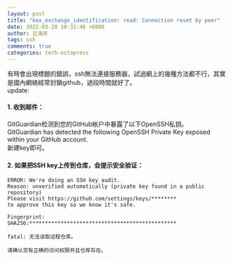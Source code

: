 ```yaml
---
layout: post
title: "kex_exchange_identification: read: Connection reset by peer"
date: 2022-03-20 10:32:48 +0800
author: 丘海东 
tags: ssh
comments: true
categories: tech-octopress
---
```

有時會出現標題的錯誤，ssh無法連接服務器，試過網上的幾種方法都不行，其實是國內網絡經常封鎖github，過段時間就好了。  
update:  
#### 1. 收到邮件：  
GitGuardian检测到您的GitHub帐户中暴露了以下OpenSSH私钥。  
GitGuardian has detected the following OpenSSH Private Key exposed within your GitHub account.  
新建key即可。  
#### 2. 如果把SSH key上传到仓库，会提示安全验证：
```
ERROR: We're doing an SSH key audit.
Reason: unverified automatically (private key found in a public repository)
Please visit https://github.com/settings/keys/********
to approve this key so we know it's safe.

Fingerprint:
SHA256:***********************************************

fatal: 无法读取远程仓库。

请确认您有正确的访问权限并且仓库存在。
```

